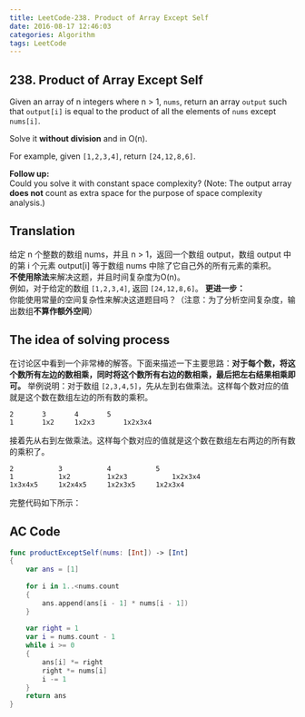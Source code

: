 ```yaml
---
title: LeetCode-238. Product of Array Except Self  
date: 2016-08-17 12:46:03  
categories: Algorithm  
tags: LeetCode  
---
```


## 238. Product of Array Except Self

Given an array of n integers where n > 1, `nums`, return an array `output` such that `output[i]` is equal to the product of all the elements of `nums` except `nums[i]`.

Solve it **without division** and in O(n).

For example, given `[1,2,3,4]`, return `[24,12,8,6]`.

**Follow up:**  
Could you solve it with constant space complexity? (Note: The output array **does not** count as extra space for the purpose of space complexity analysis.)

## Translation

给定 n 个整数的数组 nums，并且 n > 1，返回一个数组 output，数组 output 中的第 i 个元素 output[i] 等于数组 nums 中除了它自己外的所有元素的乘积。  
**不使用除法**来解决这题，并且时间复杂度为O(n)。  
例如，对于给定的数组 `[1,2,3,4]`, 返回 `[24,12,8,6]`。
**更进一步：**  
你能使用常量的空间复杂性来解决这道题目吗？（注意：为了分析空间复杂度，输出数组**不算作额外空间**）

## The idea of solving process

在讨论区中看到一个非常棒的解答。下面来描述一下主要思路：**对于每个数，将这个数所有左边的数相乘，同时将这个数所有右边的数相乘，最后把左右结果相乘即可。**
举例说明：对于数组 `[2,3,4,5]`，先从左到右做乘法。这样每个数对应的值就是这个数在数组左边的所有数的乘积。

```
2		3		4		5
1		1x2		1x2x3		1x2x3x4
```

接着先从右到左做乘法。这样每个数对应的值就是这个数在数组左右两边的所有数的乘积了。

```
2			3			4			5
1			1x2			1x2x3			1x2x3x4
1x3x4x5		1x2x4x5		1x2x3x5		1x2x3x4
```

完整代码如下所示：

## AC Code

```swift
func productExceptSelf(nums: [Int]) -> [Int]
{
    var ans = [1]
    
    for i in 1..<nums.count
    {
        ans.append(ans[i - 1] * nums[i - 1])
    }
    
    var right = 1
    var i = nums.count - 1
    while i >= 0
    {
        ans[i] *= right
        right *= nums[i]
        i -= 1
    }
    return ans
}
```